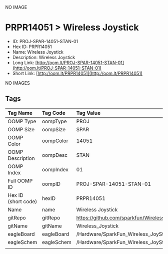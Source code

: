 


  
NO IMAGE  
# PRPR14051 > Wireless Joystick

- ID: PROJ-SPAR-14051-STAN-01
- Hex ID: PRPR14051
- Name: Wireless Joystick
- Description: Wireless Joystick
- Long Link: [http://oom.lt/PROJ-SPAR-14051-STAN-01](http://oom.lt/PROJ-SPAR-14051-STAN-01)
- Short Link: [http://oom.lt/PRPR14051](http://oom.lt/PRPR14051)
  
NO IMAGES  
## Tags
  

|Tag Name|Tag Code|Tag Value|
| :--- | :--- | :--- |
|OOMP Type|oompType|PROJ|
|OOMP Size|oompSize|SPAR|
|OOMP Color|oompColor|14051|
|OOMP Description|oompDesc|STAN|
|OOMP Index|oompIndex|01|
|Full OOMP ID|oompID|PROJ-SPAR-14051-STAN-01|
|Hex ID (short code)|hexID|PRPR14051|
|Name|name|Wireless Joystick|
|gitRepo|gitRepo|https://github.com/sparkfun/Wireless_Joystick|
|gitName|gitName|Wireless_Joystick|
|eagleBoard|eagleBoard|/Hardware/SparkFun_Wireless_JoyStick.brd|
|eagleSchem|eagleSchem|/Hardware/SparkFun_Wireless_JoyStick.sch|
||||
